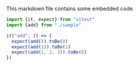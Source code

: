 This markdown file contains some embedded code.

```ts
import {it, expect} from "vitest"
import {add} from "./sample"

it("add", () => {
  expect(add()).toBe(0)
  expect(add(1)).toBe(1)
  expect(add(1, 2, 3)).toBe(6)
})
```
